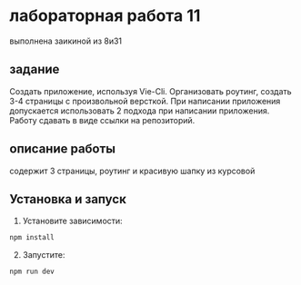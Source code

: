 # лабораторная работа 11

выполнена заикиной из 8и31

## задание

Создать приложение, используя Vie-Cli. Организовать роутинг, создать 3-4 страницы с произвольной версткой. При написании приложения допускается использовать 2 подхода при написании приложения. Работу сдавать в виде ссылки на репозиторий.

## описание работы

содержит 3 страницы, роутинг и красивую шапку из курсовой

## Установка и запуск
1. Установите зависимости:
```bash
npm install
```

2. Запустите:
```bash
npm run dev
```